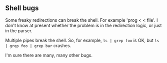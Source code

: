 ## Shell bugs

Some freaky redirections can break the shell. For example 'prog < < file'.
I don't know at present whether the problem is in the redirection logic,
or just in the parser.

Multiple pipes break the shell. So, for example, `ls | grep foo` is OK, but
`ls | grep foo | grep bar` crashes.

I'm sure there are many, many other bugs.
